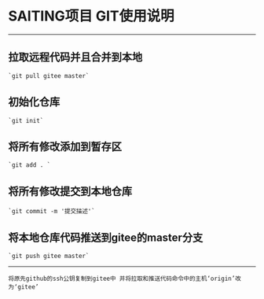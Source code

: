# SAITING项目 GIT使用说明

---

 ## 拉取远程代码并且合并到本地
	`git pull gitee master` 

 ## 初始化仓库 
    `git init`

 ## 将所有修改添加到暂存区
	`git add . `

 ## 将所有修改提交到本地仓库
	`git commit -m '提交描述'`

 ## 将本地仓库代码推送到gitee的master分支
	`git push gitee master`

---

    将原先github的ssh公钥复制到gitee中 并将拉取和推送代码命令中的主机‘origin’改为‘gitee’
